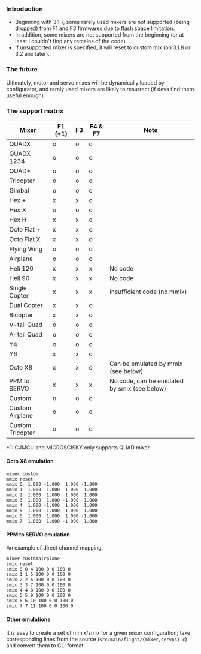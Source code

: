### Introduction

- Beginning with 3.1.7, some rarely used mixers are not supported (being dropped) from F1 and F3 firmwares due to flash space limitation.
- In addition, some mixers are not supported from the beginning (or at least I couldn't find any remains of the code).
- If unsupported mixer is specified, it will reset to custom mix (on 3.1.8 or 3.2 and later).

### The future

Ultimately, motor and servo mixes will be dynamically loaded by configurator, and rarely used mixers are likely to resurrect (if devs find them useful enough).

### The support matrix

| Mixer            | F1 (*1) | F3 | F4 & F7 | Note |
|------------------|---------|----|---------|------|
| QUADX            | o       | o  | o       |      |
| QUADX 1234       | o       | o  | o       |      |
| QUAD+            | o       | o  | o       |      |
| Tricopter        | o       | o  | o       |      |
| Gimbal           | o       | o  | o       |      |
| Hex +            | x       | x  | o       |      |
| Hex X            | o       | o  | o       |      |
| Hex H            | x       | x  | o       |      |
| Octo Flat +      | x       | x  | o       |      |
| Octo Flat X      | x       | x  | o       |      |
| Flying Wing      | o       | o  | o       |      |
| Airplane         | o       | o  | o       |      |
| Heli 120         | x       | x  | x       | No code      |
| Heli 90          | x       | x  | x       | No code     |
| Single Copter    | x       | x  | x       | Insufficient code (no mmix)      |
| Dual Copter      | x       | x  | o       |      |
| Bicopter         | x       | x  | o       |      |
| V-tail Quad      | o       | o  | o       |      |
| A-tail Quad      | o       | o  | o       |      |
| Y4               | o       | o  | o       |      |
| Y6               | x       | x  | o       |      |
| Octo X8          | x       | x  | o       | Can be emulated by mmix (see below)     |
| PPM to SERVO     | x       | x  | x       | No code, can be emulated by smix (see below)    |
| Custom           | o       | o  | o       |      |
| Custom Airplane  | o       | o  | o       |      |
| Custom Tricopter | o       | o  | o       |      |

*1: CJMCU and MICROSCISKY only supports QUAD mixer.

#### Octo X8 emulation

```
mixer custom
mmix reset
mmix 0  1.000 -1.000  1.000 -1.000
mmix 1  1.000 -1.000 -1.000  1.000
mmix 2  1.000  1.000  1.000  1.000
mmix 3  1.000  1.000 -1.000 -1.000
mmix 4  1.000 -1.000  1.000  1.000
mmix 5  1.000 -1.000 -1.000 -1.000
mmix 6  1.000  1.000  1.000 -1.000
mmix 7  1.000  1.000 -1.000  1.000
```

#### PPM to SERVO emulation

An example of direct channel mapping.

```
mixer customairplane
smix reset
smix 0 0 4 100 0 0 100 0
smix 1 1 5 100 0 0 100 0
smix 2 2 6 100 0 0 100 0
smix 3 3 7 100 0 0 100 0
smix 4 4 8 100 0 0 100 0
smix 5 5 9 100 0 0 100 0
smix 6 6 10 100 0 0 100 0
smix 7 7 11 100 0 0 100 0
```

#### Other emulations

It is easy to create a set of mmix/smix for a given mixer configuration; take corresponding lines from the source (`src/main/flight/{mixer,servos}.c`) and convert them to CLI format.